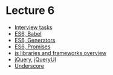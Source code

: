 <h1>
    Lecture 6
</h1>

<ul>
    <li>
        <a href="./01.md">Interview tasks</a>
    </li>
    <li>
        <a href="./02.md">ES6, Babel</a>
    </li>
    <li>
        <a href="./03.md">ES6, Generators</a>
    </li>
    <li>
        <a href="./04.md">ES6, Promises</a>
    </li>
    <li>
        <a href="./05.md">js libraries and frameworks overview</a>
    </li>
    <li>
        <a href="./06.md">jQuery, jQueryUI</a>
    </li>
    <li>
        <a href="./07.md">Underscore</a>
    </li>
</ul>
